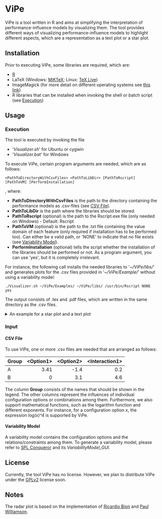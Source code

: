 # ViPe

ViPe is a tool written in R and aims at simplifying the interpretation of performance-influence models by visualizing them.
The tool provides different ways of visualizing performance-influence models to highlight different aspects, which are a representation as a text plot or a star plot.

## Installation

Prior to executing ViPe, some libraries are required, which are:
* [R](https://www.r-project.org/)
* LaTeX (Windows: [MiKTeX](https://miktex.org/); Linux: [TeX Live](https://www.tug.org/texlive/))
* ImageMagick (for more detail on different operating systems see [this link](https://ropensci.org/blog/2016/08/23/z-magick-release/))
* R libraries that can be installed when invoking the shell or batch script (see [Execution](#execution))

## Usage

### Execution

The tool is executed by invoking the file
* '*Visualizer.sh*' for Ubuntu or cygwin
* '*Visualizer.bat*' for Windows

To execute ViPe, certain program arguments are needed, which are as follows:
```
<PathToDirectoryWithCsvFiles> <PathToLibDir> [PathToRscript] [PathToVM] [PerformInstallation]
```
, where:
* **PathToDirectoryWithCsvFiles** is the path to the directory containing the performance models as .csv-files (see [CSV File](#csv-file)).
* **PathToLibDir** is the path where the libraries should be stored.
* **PathToRscript** (optional) is the path to the Rscript.exe file (only needed on Windows) - Default: Rscript
* **PathToVM** (optional) is the path to the .txt file containing the value domain of each feature (only required if installation has to be performed too). Can either be a valid path, or 'NONE' to indicate that no file exists (see [Variability Model](#variability-model)).
* **PerformInstallation** (optional) tells the script whether the installation of the libraries should be performed or not. As a program argument, you can use 'yes', but it is completely irrelevant.

For instance, the following call installs the needed libraries to '*~/ViPe/libs/*' and generates plots for the .csv files provided in '*~/ViPe/Example/*' without using a variability model:
```
./Visualizer.sh ~/ViPe/Examples/ ~/ViPe/libs/ /usr/bin/Rscript NONE yes
```
The output consists of .tex and .pdf files, which are written in the same directory as the .csv files.

<details>
<summary>
An example for a star plot and a text plot
</summary>
<center>
<img src="https://raw.githubusercontent.com/se-passau/ViPe/master/Examples/StarPlot.png" width="500">

<img src="https://raw.githubusercontent.com/se-passau/ViPe/master/Examples/TextPlot.png" width="500">
</center>
</details>

### Input

#### CSV File
To use ViPe, one or more .csv files are needed that are arranged as follows:

| Group         | &lt;Option1&gt;         | &lt;Option2&gt;  | &lt;Interaction1&gt; |
|:------------- |-------------:| -----:| -----:|
| A      | 3.41 | -1.4 | 0.2 |
| B      | 0 | 3.1 | 4.6 |

The column **Group** consists of the names that should be shown in the legend.
The other columns represent the influences of individual configuration options or combinations among them.
Furthermore, we also support mathematical functions, such as the logarithm function and different exponents.
For instance, for a configuration option *x*, the expression *log(x)^4* is supported by ViPe.

#### Variability Model

A variability model contains the configuration options and the relations/constraints among them.
To generate a variability model, please refer to [SPL Conqueror](https://github.com/se-passau/SPLConqueror) and its *VariabilityModel_GUI*.

## License

Currently, the tool ViPe has no license. However, we plan to distribute ViPe under the [GPLv2](https://www.gnu.org/licenses/old-licenses/gpl-2.0.en.html) license soon.

## Notes

The radar plot is based on the implementation of [Ricardio Bion](https://github.com/ricardo-bion/ggradar) and [Paul Williamson](http://rstudio-pubs-static.s3.amazonaws.com/5795_e6e6411731bb4f1b9cc7eb49499c2082.html).
